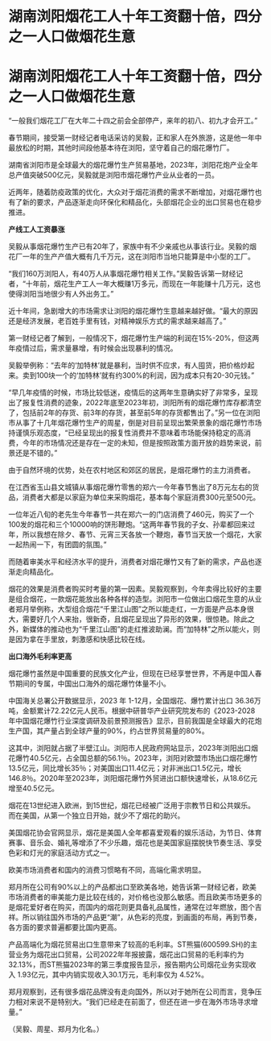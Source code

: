 # 湖南浏阳烟花工人十年工资翻十倍，四分之一人口做烟花生意

# 湖南浏阳烟花工人十年工资翻十倍，四分之一人口做烟花生意

“一般我们烟花工厂在大年二十四之前会全部停产，来年的初八、初九才会开工。”

春节期间，接受第一财经记者电话采访的吴毅，正和家人在外旅游，这是他一年中最放松的时期，其他时间段他基本待在浏阳，坚守着自己的烟花爆竹厂。

湖南省浏阳市是全球最大的烟花爆竹生产贸易基地，2023年，浏阳花炮产业全年总产值突破500亿元，吴毅就是浏阳市烟花爆竹产业从业者的一员。

近两年，随着防疫政策的优化，大众对于烟花消费的需求不断增加，对烟花爆竹也有了新的要求，产品逐渐走向环保化和精品化，头部烟花企业的出口贸易也在稳步推进。

**产线工人工资暴涨**

吴毅从事烟花爆竹生产已有20年了，家族中有不少亲戚也从事该行业。吴毅的烟花厂一年的生产产值大概有几千万元，这在浏阳市当地只能算是中小型的工厂。

“我们160万浏阳人，有40万人从事烟花爆竹相关工作。”吴毅告诉第一财经记者，“十年前，烟花生产工人一年大概赚1万多元，而现在一年能赚十几万元，这也使得浏阳当地很少有人外出务工。”

近十年间，急剧增大的市场需求让浏阳的烟花爆竹生意越来越好做。“最大的原因还是经济发展，老百姓手里有钱，对精神娱乐方式的需求越来越高了。”

第一财经记者了解到，一般情况下，烟花爆竹生产端的利润在15%-20%，但这两年疫情过后，需求量暴增，有时候会出现暴利的情况。

吴毅举例称：“去年的‘加特林’就是暴利，当时供不应求，有人囤货，把价格炒起来。卖到100块一个的‘加特林’就有约300%的利润，因为成本只有20-30元钱。”

“早几年疫情的时候，市场比较低迷，疫情后的这两年生意确实好了非常多，呈现出了报复性消费的迹象，2022年底至2023年初，浏阳所有的烟花爆竹库存都清空了，包括前2年的存货、前3年的存货，甚至前5年的存货都售出了。”另一位在浏阳市从事了十几年烟花爆竹生产的周星，倒是对目前呈现出繁荣景象的烟花爆竹市场持谨慎乐观态度，“已经呈现出的报复性消费并不意味着市场能保持稳定的高消费，今年的市场情况还是存在一定的未知，但是按照政策方面开放的趋势来说，前景还是不错的。”

由于自然环境的优势，处在农村地区和郊区的居民，是烟花爆竹的主力消费者。

在江西省玉山县文城镇从事烟花爆竹零售的郑六一今年春节售出了8万元左右的货品，消费者大都是以家庭为单位来采购烟花，基本每个家庭消费300元至500元。

一位年近八旬的老先生今年春节一共在郑六一的门店消费了460元，购买了一个100发的烟花和三个10000响的饼形鞭炮。“这两年春节我的子女、孙辈都回来过年，所以我想在除夕、春节、元宵三天各放一个鞭炮，春节当天放一个烟花，大家一起热闹一下，有团圆的氛围。”

而随着审美水平和经济水平的提升，消费者对烟花爆竹又有了新的需求，产品也逐渐走向精品化。

烟花的效果是消费者购买时考量的第一因素。吴毅观察到，今年卖得比较好的主要是组合烟花，一款烟花能放出各种各样的造型。浏阳市一位做出口烟花生意的从业者郑月举例称，大型组合烟花“千里江山图”之所以能走红，一方面是产品本身很大，需要好几个人来抬，很新奇，且烟花呈现出了异形的效果，很惊艳。除此之外，新媒体的推动也为“千里江山图”的走红推波助澜。而“加特林”之所以能火，则是因为拿在手里放，刺激感和快感比较在线。

**出口海外毛利率更高**

烟花爆竹虽然是中国重要的民族文化产业，但现在已经享誉世界，不再是中国人春节期间的专属，中国出口海外的烟花爆竹体量不小。

中国海关总署公开数据显示，2023 年 1-12月，全国烟花、爆竹累计出口
36.36万吨，金额累计72.22亿元人民币。根据中研普华产业研究院发布的《2023-2028年中国烟花爆竹行业深度调研及前景预测报告》显示，目前我国是全球最大的花炮生产国，其产量占到全球产量的90%，约占世界贸易量的80%。

这其中，浏阳就占据了半壁江山。浏阳市人民政府网站显示，2023年浏阳出口烟花爆竹40.5亿元，占全国总额的56.1％。2023年，浏阳对欧盟市场出口烟花爆竹13.5亿元，同比增长35％；对美国出口11.4亿元；对非洲出口1.5亿元，增长146.8％。2020年至2023年，浏阳烟花爆竹外贸进出口额快速增长，从18.6亿元增至40.5亿元。

烟花在13世纪进入欧洲，到15世纪，烟花已经被广泛用于宗教节日和公共娱乐。而在美国，从第一个独立日开始，就少不了烟花的助兴。

美国烟花协会官网显示，烟花是美国人全年都喜爱观看的娱乐活动，为节日、体育赛事、音乐会、婚礼等增添了不少乐趣，烟花也是美国家庭摆脱快节奏生活、享受色彩和灯光的家庭活动方式之一。

欧美市场消费者和国内的消费习惯略有不同，高端化需求明显。

郑月所在公司有90%以上的产品都出口至欧美各地，她告诉第一财经记者，欧美市场消费者的审美能力是比较在线的，对价格也没那么敏感。而且欧美市场更多的是烟花爱好者在购买，而国内的烟花则更具备礼品属性，通常在过年燃放，图个吉祥。所以销往国外市场的产品更“潮”，从色彩的亮度，到画面的布局，再到节奏，各方面的要求普遍都要比国内更高。

产品高端化为烟花贸易出口生意带来了较高的毛利率。ST熊猫(600599.SH)的主营业务为烟花出口贸易，公司2022年年报披露，烟花出口贸易的毛利率约为32.13%，而ST熊猫2023年的第三季度报告显示，报告期内公司烟花业务实现收入
1.93亿元，其中内销实现收入30.1万元，毛利率仅为 4.52%。

郑月观察到，还有很多烟花品牌没有走向国外，所以对于她所在公司而言，竞争压力相对来说不是特别大。“我们已经走在前面了，但还在进一步在海外市场寻求增量。”

（吴毅、周星、郑月为化名。）

